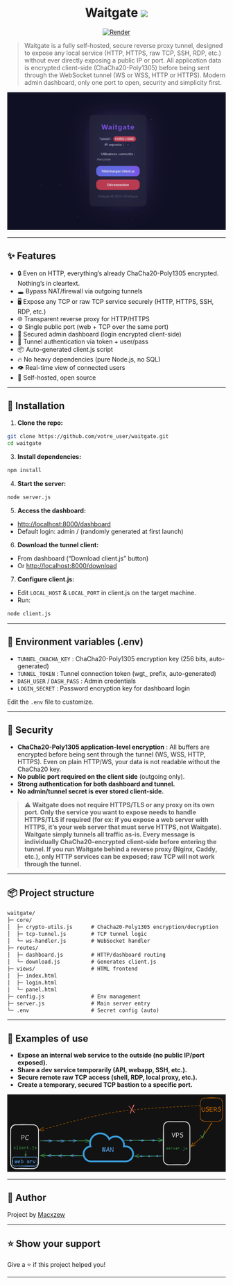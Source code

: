 <h1 align="center">Waitgate <img src="https://static.wikia.nocookie.net/nicos-nextbots-fanmade/images/4/43/Reverse_cube.gif/revision/latest/scale-to-width/360?cb=20240616013522" width="40px"></h1>

<p align="center">
  <a href="https://waitgate.onrender.com/">
    <img alt="Render" src="https://img.shields.io/badge/live%20demo-render-purple?logo=glitch">
  </a>
</p>

> Waitgate is a fully self-hosted, secure reverse proxy tunnel, designed to expose any local service (HTTP, HTTPS, raw TCP, SSH, RDP, etc.) without ever directly exposing a public IP or port. All application data is encrypted client-side (ChaCha20-Poly1305) before being sent through the WebSocket tunnel (WS or WSS, HTTP or HTTPS). Modern admin dashboard, only one port to open, security and simplicity first.

<p align="center">
  <a href="https://waitgate.onrender.com/">
    <img alt="Waitgate UI" src="./assets/ui.png" width="650"/>
  </a>
</p>

---

## ✨ Features

- 🔒 Even on HTTP, everything’s already ChaCha20-Poly1305 encrypted. Nothing’s in cleartext.
- 🕳️ Bypass NAT/firewall via outgoing tunnels
- 🖥️ Expose any TCP or raw TCP service securely (HTTP, HTTPS, SSH, RDP, etc.)
- 🌐 Transparent reverse proxy for HTTP/HTTPS
- ⚙️ Single public port (web + TCP over the same port)
- 🔧 Secured admin dashboard (login encrypted client-side)
- 🔑 Tunnel authentication via token + user/pass
- 📦 Auto-generated client.js script
- 🔥 No heavy dependencies (pure Node.js, no SQL)
- 👁️ Real-time view of connected users
- 👤 Self-hosted, open source

---

## 🚀 Installation

1. **Clone the repo:**

```bash
git clone https://github.com/votre_user/waitgate.git
cd waitgate
```

3. **Install dependencies:**

```bash
npm install
```

4. **Start the server:**

```bash
node server.js
```

5. **Access the dashboard:**

- [http://localhost:8000/dashboard](http://localhost:8000/dashboard)
- Default login: admin / (randomly generated at first launch)

6. **Download the tunnel client:**

- From dashboard (“Download client.js” button)
- Or [http://localhost:8000/download](http://localhost:8000/download)

7. **Configure client.js:**

- Edit `LOCAL_HOST` & `LOCAL_PORT` in client.js on the target machine.
- Run:

```bash
node client.js
```

---

## 🧰 Environment variables (.env)

- `TUNNEL_CHACHA_KEY` : ChaCha20-Poly1305 encryption key (256 bits, auto-generated)
- `TUNNEL_TOKEN` : Tunnel connection token (wgt_ prefix, auto-generated)
- `DASH_USER` / `DASH_PASS` : Admin credentials
- `LOGIN_SECRET` : Password encryption key for dashboard login

Edit the `.env` file to customize.

---

## 🔐 Security

- **ChaCha20-Poly1305 application-level encryption** : All buffers are encrypted before being sent through the tunnel (WS, WSS, HTTP, HTTPS). Even on plain HTTP/WS, your data is not readable without the ChaCha20 key.
- **No public port required on the client side** (outgoing only).
- **Strong authentication for both dashboard and tunnel.**
- **No admin/tunnel secret is ever stored client-side.**

> ⚠️ **Waitgate does not require HTTPS/TLS or any proxy on its own port. Only the service you want to expose needs to handle HTTPS/TLS if required (for ex: if you expose a web server with HTTPS, it’s your web server that must serve HTTPS, not Waitgate). Waitgate simply tunnels all traffic as-is. Every message is individually ChaCha20-encrypted client-side before entering the tunnel. If you run Waitgate behind a reverse proxy (Nginx, Caddy, etc.), only HTTP services can be exposed; raw TCP will not work through the tunnel.**

---

## 📦 Project structure

```
waitgate/
├─ core/
│  ├─ crypto-utils.js      # ChaCha20-Poly1305 encryption/decryption
│  ├─ tcp-tunnel.js        # TCP tunnel logic
│  └─ ws-handler.js        # WebSocket handler
├─ routes/
│  ├─ dashboard.js         # HTTP/dashboard routing
│  └─ download.js          # Generates client.js
├─ views/                  # HTML frontend
│  ├─ index.html
│  ├─ login.html
│  └─ panel.html
├─ config.js               # Env management
├─ server.js               # Main server entry
└─ .env                    # Secret config (auto)
```

---

## 📝 Examples of use

- **Expose an internal web service to the outside (no public IP/port exposed).**
- **Share a dev service temporarily (API, webapp, SSH, etc.).**
- **Secure remote raw TCP access (shell, RDP, local proxy, etc.).**
- **Create a temporary, secured TCP bastion to a specific port.**

<img alt="Waitgate UI" src="./assets/ex.png" width="650"/>

---

## 👤 Author

Project by [Macxzew](https://github.com/Macxzew)

---

## ⭐ Show your support

Give a ⭐️ if this project helped you!

***
